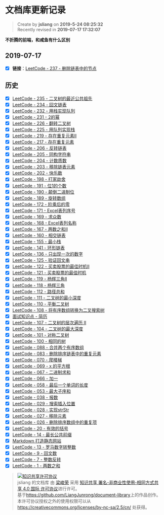 文档库更新记录
===

> Create by **jsliang** on **2019-5-24 08:25:32**  
> Recently revised in **2019-07-17 17:32:07**

**不折腾的前端，和咸鱼有什么区别**

## 2019-07-17

* [x] **链接**：[LeetCode - 237 - 删除链表中的节点](./other-library/LeetCode/easy/237-删除链表中的节点（delete-node-in-a-linked-list）.md)

## 历史

* [x] [LeetCode - 235 - 二叉树的最近公共祖先](./other-library/LeetCode/easy/235-二叉树的最近公共祖先（lowest-common-ancestor-of-a-binary-search-tree）.md)
* [x] [LeetCode - 234 - 回文链表](./other-library/LeetCode/easy/234-回文链表（palindrome-linked-list）.md)
* [x] [LeetCode - 232 - 用栈实现队列](./other-library/LeetCode/easy/232-用栈实现队列（implement-queue-using-stacks）.md)
* [x] [LeetCode - 231 - 2的幂](./other-library/LeetCode/easy/231-2的幂（power-of-two）.md)
* [x] [LeetCode - 226 - 翻转二叉树](./other-library/LeetCode/easy/226-翻转二叉树（invert-binary-tree）.md)
* [x] [LeetCode - 225 - 用队列实现栈](./other-library/LeetCode/easy/225-用队列实现栈（implement-stack-using-queues）.md)
* [x] [LeetCode - 219 - 存在重复元素II](./other-library/LeetCode/easy/219-存在重复元素II（contains-duplicate-ii）.md)
* [x] [LeetCode - 217 - 存在重复元素](./other-library/LeetCode/easy/217-存在重复元素（contains-duplicate）.md)
* [x] [LeetCode - 206 - 反转链表](./other-library/LeetCode/easy/206-反转链表（reverse-linked-list）.md)
* [x] [LeetCode - 205 - 同构字符串](./other-library/LeetCode/easy/205-同构字符串（isomorphic-strings）.md)
* [x] [LeetCode - 204 - 计数质数](./other-library/LeetCode/easy/204-计数质数（count-primes）.md)
* [x] [LeetCode - 203 - 移除链表元素](./other-library/LeetCode/easy/203-移除链表元素（remove-linked-list-elements）.md)
* [x] [LeetCode - 202 - 快乐数](./other-library/LeetCode/easy/202-快乐数（happy-number）.md)
* [x] [LeetCode - 198 - 打家劫舍](./other-library/LeetCode/easy/198-打家劫舍（house-robber）.md)
* [x] [LeetCode - 191 - 位1的个数](./other-library/LeetCode/easy/191-位1的个数（number-of-1-bits）.md)
* [x] [LeetCode - 190 - 颠倒二进制位](./other-library/LeetCode/easy/190-颠倒二进制位（reverse-bit）.md)
* [x] [LeetCode - 189 - 旋转数组](./other-library/LeetCode/easy/189-旋转数组（rotate-array）.md)
* [x] [LeetCode - 172 - 阶乘后的零](./other-library/LeetCode/easy/172-阶乘后的零（factorial-trailing-zeroes）.md)
* [x] [LeetCode - 171 - Excel表列序号](./other-library/LeetCode/easy/171-Excel表列序号（excel-sheet-column-number）.md)
* [x] [LeetCode - 169 - 求众数](./other-library/LeetCode/easy/169-求众数（majority-element）.md)
* [x] [LeetCode - 168 - Excel表列名称](./other-library/LeetCode/easy/168-Excel表列名称（excel-sheet-column-title）.md)
* [x] [LeetCode - 167 - 两数之和II](./other-library/LeetCode/easy/167-两数之和II（two-sum-ii-input-array-is-sorted）.md)
* [x] [LeetCode - 160 - 相交链表](./other-library/LeetCode/easy/160-相交链表（intersection-of-two-linked-lists）.md)
* [x] [LeetCode - 155 - 最小栈](./other-library/LeetCode/easy/155-最小栈（min-stack）.md)
* [x] [LeetCode - 141 - 环形链表](./other-library/LeetCode/easy/141-环形链表（linked-list-cycle）.md)
* [x] [LeetCode - 136 - 只出现一次的数字](./other-library/LeetCode/easy/136-只出现一次的数字（single-number）.md)
* [x] [LeetCode - 125 - 验证回文串](./other-library/LeetCode/easy/125-验证回文串（valid-palindrome）.md)
* [x] [LeetCode - 122 - 买卖股票的最佳时机II](./other-library/LeetCode/easy/122-买卖股票的最佳时机II（best-time-to-buy-and-sell-stock-ii）.md)
* [x] [LeetCode - 121 - 买卖股票的最佳时机](./other-library/LeetCode/easy/121-买卖股票的最佳时机（best-time-to-buy-and-sell-stock）.md)
* [x] [LeetCode - 119 - 杨辉三角II](./other-library/LeetCode/easy/119-杨辉三角II（pascals-triangle-ii）.md)
* [x] [LeetCode - 118 - 杨辉三角](./other-library/LeetCode/easy/118-杨辉三角（pascals-triangle）.md)
* [x] [LeetCode - 112 - 路径总和](./other-library/LeetCode/easy/112-路径总和（path-sum）.md)
* [x] [LeetCode - 111 - 二叉树的最小深度](./other-library/LeetCode/easy/111-二叉树的最小深度（minimum-depth-of-binary-tree）.md)
* [x] [LeetCode - 110 - 平衡二叉树](./other-library/LeetCode/easy/110-平衡二叉树（balanced-binary-tree）.md)
* [x] [LeetCode - 108 - 将有序数组转换为二叉搜索树](./other-library/LeetCode/easy/108-将有序数组转换为二叉搜索树（convert-sorted-array-to-binary-search-tree）.md)
* [x] [面试知识点 - 简历](./other-library/interview/personal-experience/other-简历.md)
* [x] [LeetCode - 107 - 二叉树的层次遍历 II](./other-library/LeetCode/easy/107-二叉树的层次遍历II（binary-tree-level-order-traversal-ii）.md)
* [x] [LeetCode - 104 - 二叉树的最大深度](./other-library/LeetCode/easy/104-二叉树的最大深度（maximum-depth-of-binary-tree）.md)
* [x] [LeetCode - 101 - 对称二叉树](./other-library/LeetCode/easy/101-对称二叉树（symmetric-tree）.md)
* [x] [LeetCode - 100 - 相同的树](./other-library/LeetCode/easy/100-相同的树（same-tree）.md)
* [x] [LeetCode - 088 - 合并两个有序数组](./other-library/LeetCode/easy/088-合并两个有序数组（merge-sorted-array）.md)
* [x] [LeetCode - 083 - 删除排序链表中的重复元素](./other-library/LeetCode/easy/083-删除排序链表中的重复元素（remove-duplicates-from-sorted-list）.md)
* [x] [LeetCode - 070 - 爬楼梯](./other-library/LeetCode/easy/070-爬楼梯（climbing-stairs）.md)
* [x] [LeetCode - 069 - x 的平方根](./other-library/LeetCode/easy/069-x的平方根（sqrtx）.md)
* [x] [LeetCode - 067 - 二进制求和](./other-library/LeetCode/easy/067-二进制求和（add-binary）.md)
* [x] [LeetCode - 066 - 加一](./other-library/LeetCode/easy/066-加一（plus-one）.md)
* [x] [LeetCode - 058 - 最后一个单词的长度](./other-library/LeetCode/easy/058-最后一个单词的长度（length-of-last-word）.md)
* [x] [LeetCode - 053 - 最大子序和](./other-library/LeetCode/easy/053-最大子序和（maximum-subarray）.md)
* [x] [LeetCode - 038 - 报数](./other-library/LeetCode/easy/038-报数（count-and-say）.md)
* [x] [LeetCode - 029 - 搜索插入位置](./other-library/LeetCode/easy/029-搜索插入位置（search-insert-position）.md)
* [x] [LeetCode - 028 - 实现strStr](./other-library/LeetCode/easy/028-实现strStr（implement-strstr）.md)
* [x] [LeetCode - 027 - 移除元素](./other-library/LeetCode/easy/027-移除元素（remove-element）.md)
* [x] [LeetCode - 026 - 删除排序数组中的重复项](./other-library/LeetCode/easy/026-删除排序数组中的重复项（remove-duplicates-from-sorted-array）.md)
* [x] [LeetCode - 20 - 有效的括号](./other-library/LeetCode/easy/020-有效的括号（valid-parentheses）.md)
* [x] [LeetCode - 14 - 最长公共前缀](././other-library/LeetCode/Easy/014-最长公共前缀（longest-common-prefix）.md)
* [x] [Markdown 打造静态网站](./other-library/Markdown-Websites/README.md)
* [x] [LeetCode - 13 - 罗马数字转整数](./other-library/LeetCode/Easy/013-罗马数字转整数（roman-to-integer）.md)
* [x] [LeetCode - 9 - 回文数](./other-library/LeetCode/Easy/009-回文数（palindrome-number）.md)
* [x] [LeetCode - 7 - 整数反转](./other-library/LeetCode/Easy/007-整数反转（reverse-integer）.md)
* [x] [LeetCode - 1 - 两数之和](./other-library/LeetCode/Easy/001-两数之和（two-sum）.md)

> <a rel="license" href="http://creativecommons.org/licenses/by-nc-sa/4.0/"><img alt="知识共享许可协议" style="border-width:0" src="https://i.creativecommons.org/l/by-nc-sa/4.0/88x31.png" /></a><br /><span xmlns:dct="http://purl.org/dc/terms/" property="dct:title">jsliang 的文档库</span> 由 <a xmlns:cc="http://creativecommons.org/ns#" href="https://github.com/LiangJunrong/document-library" property="cc:attributionName" rel="cc:attributionURL">梁峻荣</a> 采用 <a rel="license" href="http://creativecommons.org/licenses/by-nc-sa/4.0/">知识共享 署名-非商业性使用-相同方式共享 4.0 国际 许可协议</a>进行许可。<br />基于<a xmlns:dct="http://purl.org/dc/terms/" href="https://github.com/LiangJunrong/document-library" rel="dct:source">https://github.com/LiangJunrong/document-library</a>上的作品创作。<br />本许可协议授权之外的使用权限可以从 <a xmlns:cc="http://creativecommons.org/ns#" href="https://creativecommons.org/licenses/by-nc-sa/2.5/cn/" rel="cc:morePermissions">https://creativecommons.org/licenses/by-nc-sa/2.5/cn/</a> 处获得。